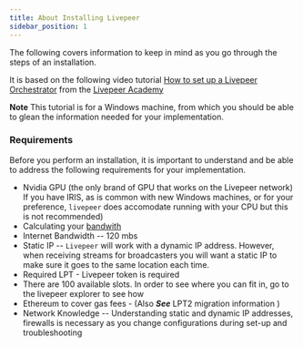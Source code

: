 ```yaml
---
title: About Installing Livepeer
sidebar_position: 1
---
```


The following covers information to keep in mind as you go through the steps of an installation.

It is based on the following video tutorial [How to set up a Livepeer Orchestrator](https://youtu.be/-gfSkX5xL-U) from the [Livepeer Academy](https://livepeer.academy/video-tutorials/)

**Note** This tutorial is for a Windows machine, from which you should be able to glean the information needed for your implementation.


### Requirements

Before you perform an installation, it is important to understand and be able to address the following requirements for your implementation. 

- Nvidia GPU (the only brand of GPU that works on the Livepeer network)
If you have IRIS, as is common with new Windows machines, or for your preference, `livepeer` does accomodate running  with your CPU but this is not recommended)
- Calculating your [bandwith](/video-mining-references/reference-information/bandwidth)
- Internet Bandwidth -- 120 mbs
- Static IP -- `Livepeer` will work with a dynamic IP address. However, when receiving streams for broadcasters you will want a static IP to make sure it goes to the same location each time.
- Required LPT - Livepeer token is required 
- There are 100 available slots. In order to see where you can fit in, go to the livepeer explorer to see how 
- Ethereum to cover gas fees - (Also ***See*** LPT2 migration information )
- Network Knowledge -- Understanding static and dynamic IP addresses, firewalls is necessary as you change configurations during set-up and troubleshooting

